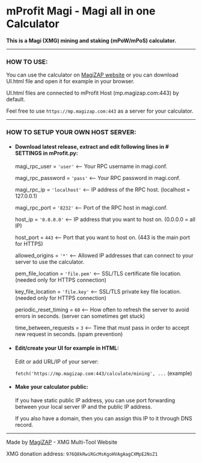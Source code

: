 # mProfit Magi - Magi all in one Calculator
**This is a Magi (XMG) mining and staking (mPoW/mPoS) calculator.**

---

### HOW TO USE:

You can use the calculator on [MagiZAP website](https://www.magizap.com/mprofit) or you can download UI.html file and open it for example in your browser. 

UI.html files are connected to mProfit Host (mp.magizap.com:443) by default.

Feel free to use `https://mp.magizap.com:443` as a server for your calculator.

---

### HOW TO SETUP YOUR OWN HOST SERVER:

- #### Download latest release, extract and edit following lines in # SETTINGS in mProfit.py:

  magi_rpc_user = `'user'` <-- Your RPC username in magi.conf.

  magi_rpc_password = `'pass'` <-- Your RPC password in magi.conf.

  magi_rpc_ip = `'localhost'` <-- IP address of the RPC host. (localhost = 127.0.0.1)

  magi_rpc_port = `'8232'` <-- Port of the RPC host in magi.conf.

  host_ip = `'0.0.0.0'` <-- IP address that you want to host on. (0.0.0.0 = all IP)

  host_port = `443` <-- Port that you want to host on. (443 is the main port for HTTPS)

  allowed_origins = `'*'` <-- Allowed IP addresses that can connect to your server to use the calculator.

  pem_file_location = `'file.pem'` <-- SSL/TLS certificate file location. (needed only for HTTPS connection)

  key_file_location = `'file.key'` <-- SSL/TLS private key file location. (needed only for HTTPS connection)

  periodic_reset_timing = `60` <-- How often to refresh the server to avoid errors in seconds. (server can sometimes get stuck)

  time_between_requests = `3` <-- Time that must pass in order to accept new request in seconds. (spam prevention)

- #### Edit/create your UI for example in HTML:

  Edit or add URL/IP of your server:

  `fetch('https://mp.magizap.com:443/calculate/mining', ...` (example)

- #### Make your calculator public:

  If you have static public IP address, you can use port forwarding between your local server IP and the public IP address.

  If you also have a domain, then you can assign this IP to it through DNS record.

---

Made by [MagiZAP](https://www.magizap.com) - XMG Multi-Tool Website

XMG donation address: `976Q8kRwiRGcMsKgoHVAgAagCXMpE2NsZ1`
